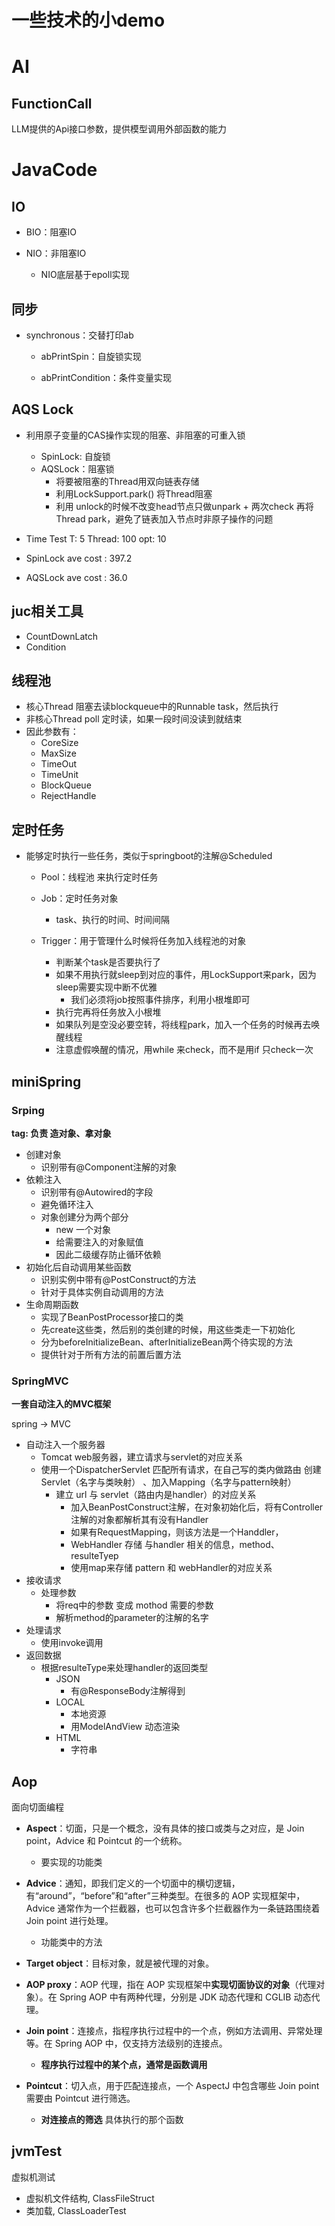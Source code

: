# 一些技术的小demo

# AI

## FunctionCall

LLM提供的Api接口参数，提供模型调用外部函数的能力



# JavaCode

## IO



- BIO：阻塞IO

- NIO：非阻塞IO
  - NIO底层基于epoll实现	

## 同步

- synchronous：交替打印ab

  - abPrintSpin：自旋锁实现

  - abPrintCondition：条件变量实现



## AQS Lock

- 利用原子变量的CAS操作实现的阻塞、非阻塞的可重入锁
  - SpinLock: 自旋锁
  - AQSLock：阻塞锁
    - 将要被阻塞的Thread用双向链表存储
    - 利用LockSupport.park() 将Thread阻塞
    - 利用 unlock的时候不改变head节点只做unpark + 两次check 再将Thread park，避免了链表加入节点时非原子操作的问题

- Time Test
  T: 5
  Thread: 100
  opt: 10

- SpinLock
  ave cost : 397.2
- AQSLock
  ave cost : 36.0

##  juc相关工具

- CountDownLatch
- Condition

## 线程池

- 核心Thread 阻塞去读blockqueue中的Runnable task，然后执行
- 非核心Thread poll 定时读，如果一段时间没读到就结束
- 因此参数有：
  - CoreSize
  - MaxSize
  - TimeOut
  - TimeUnit
  - BlockQueue
  - RejectHandle



## 定时任务

- 能够定时执行一些任务，类似于springboot的注解@Scheduled

  - Pool：线程池 来执行定时任务
  - Job：定时任务对象 
    - task、执行的时间、时间间隔

  - Trigger：用于管理什么时候将任务加入线程池的对象
    - 判断某个task是否要执行了
    - 如果不用执行就sleep到对应的事件，用LockSupport来park，因为sleep需要实现中断不优雅
      - 我们必须将job按照事件排序，利用小根堆即可
    - 执行完再将任务放入小根堆
    - 如果队列是空没必要空转，将线程park，加入一个任务的时候再去唤醒线程
    - 注意虚假唤醒的情况，用while 来check，而不是用if 只check一次



## miniSpring



### Srping

**tag:  负责 造对象、拿对象**

- 创建对象
	- 识别带有@Component注解的对象
- 依赖注入
	- 识别带有@Autowired的字段
	- 避免循环注入
	- 对象创建分为两个部分
		- new 一个对象
		- 给需要注入的对象赋值
		- 因此二级缓存防止循环依赖
- 初始化后自动调用某些函数
	- 识别实例中带有@PostConstruct的方法
	- 针对于具体实例自动调用的方法
- 生命周期函数
	- 实现了BeanPostProcessor接口的类
	- 先create这些类，然后别的类创建的时候，用这些类走一下初始化
	- 分为beforeInitializeBean、afterInitializeBean两个待实现的方法
	- 提供针对于所有方法的前置后置方法

### SpringMVC



**一套自动注入的MVC框架**

spring -> MVC

- 自动注入一个服务器
  - Tomcat web服务器，建立请求与servlet的对应关系
  - 使用一个DispatcherServlet 匹配所有请求，在自己写的类内做路由    创建Servlet（名字与类映射） 、加入Mapping（名字与pattern映射）
    - 建立 url 与 servlet（路由内是handler）的对应关系
      - 加入BeanPostConstruct注解，在对象初始化后，将有Controller注解的对象都解析其有没有Handler
      - 如果有RequestMapping，则该方法是一个Handdler，
      - WebHandler 存储 与handler 相关的信息，method、resulteTyep
      - 使用map来存储 pattern 和 webHandler的对应关系
- 接收请求
  - 处理参数
    - 将req中的参数 变成 mothod 需要的参数
    - 解析method的parameter的注解的名字
- 处理请求
  - 使用invoke调用
- 返回数据
  - 根据resulteType来处理handler的返回类型
    - JSON
      - 有@ResponseBody注解得到
    - LOCAL
      - 本地资源
      - 用ModelAndView 动态渲染
    - HTML
      - 字符串



## Aop

面向切面编程

- **Aspect**：切面，只是一个概念，没有具体的接口或类与之对应，是 Join point，Advice 和 Pointcut 的一个统称。

  - 要实现的功能类

- **Advice**：通知，即我们定义的一个切面中的横切逻辑，有“around”，“before”和“after”三种类型。在很多的 AOP 实现框架中，Advice 通常作为一个拦截器，也可以包含许多个拦截器作为一条链路围绕着 Join point 进行处理。

  - 功能类中的方法

- **Target object**：目标对象，就是被代理的对象。

- **AOP proxy**：AOP 代理，指在 AOP 实现框架中**实现切面协议的对象**（代理对象）。在 Spring AOP 中有两种代理，分别是 JDK 动态代理和 CGLIB 动态代理。

- **Join point**：连接点，指程序执行过程中的一个点，例如方法调用、异常处理等。在 Spring AOP 中，仅支持方法级别的连接点。

  - **程序执行过程中的某个点，通常是函数调用**

- **Pointcut**：切入点，用于匹配连接点，一个 AspectJ 中包含哪些 Join point 需要由 Pointcut 进行筛选。

  - **对连接点的筛选**  具体执行的那个函数

  

  

## jvmTest

虚拟机测试

- 虚拟机文件结构, ClassFileStruct
- 类加载, ClassLoaderTest
